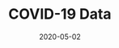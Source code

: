 ---
title: COVID-19 Data
projectLink: https://covid19.sznm.dev
repoLink: https://github.com/sozonome/covid-19-data
description: COVID-19 Data App built with Next.js, SWR and Chakra-UI. Powered by @mathdroid's covid-19-api, @ariya's dekontaminasi, @Reynaldi531's api-covid19-indonesia-v2. 
date: "2020-05-02"
thumbnail: "/app_icons/covid-19-data.svg"
highlight: true
featured: true
sznmApps: true
appStoreLink:
playStoreLink:
stacks:
  - nextjs
  - chakra-ui
---